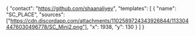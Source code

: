 {
"contact": "https://github.com/shaanaliyev",
"templates": [
{
"name": "SC_PLACE",
"sources": ["https://cdn.discordapp.com/attachments/1102589724343926844/1133044476030496778/SC_Mini2.png"],
"x": 1938,
"y": 130
}
]
}
